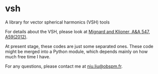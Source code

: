 # vsh
A library for vector spherical harmonics (VSH) tools

For details about the VSH, please look at [Mignard and Klioner, A&A 547, A59(2012)](https://ui.adsabs.harvard.edu/link_gateway/2012A&A...547A..59M/doi:10.1051/0004-6361/201219927).

At present stage, these codes are just some separated ones.
These code might be merged into a Python module, which depends mainly on how much free time I have. 

For any questions, please contact me at [niu.liu@obspm.fr](niu.liu@nju.edu.cn).
